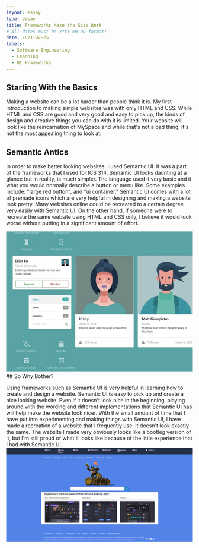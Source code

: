 ```yaml
---
layout: essay
type: essay
title: Frameworks Make the Site Work
# All dates must be YYYY-MM-DD format!
date: 2021-02-25
labels:
  - Software Engineering
  - Learning
  - UI Frameworks
---
```


## Starting With the Basics

Making a website can be a lot harder than people think it is. My first introduction to making simple websites was with only HTML and CSS. While HTML and CSS are good and very good and easy to pick up, the kinds of design and creative things you can do with it is limited. Your website will look like the reincarnation of MySpace and while that's not a bad thing, it's not the most appealing thing to look at.

## Semantic Antics

In order to make better looking websites, I used Semantic UI. It was a part of the frameworks that I used for ICS 314. Semantic UI looks daunting at a glance but in reality, is much simpler. The language used it very basic and it what you would normally describe a button or menu like. Some examples include: "large red button", and "ui container." Semantic UI comes with a lot of premade icons which are very helpful in designing and making a website look pretty. Many websites online could be recreated to a certain degree very easily with Semantic UI. On the other hand, if someone were to recreate the same website using HTML and CSS only, I believe it would look worse without putting in a significant amount of effort. 

<img class="ui medium floated image" src="../images/semantic-800x600-crop-1-q90.jpg">
## So Why Bother?

Using frameworks such as Semantic UI is very helpful in learning how to create and design a website. Semantic UI is easy to pick up and create a nice looking website. Even if it doesn't look nice in the beginning, playing around with the wording and different implementations that Semantic UI has will help make the website look nicer. With the small amount of time that I have put into experimenting and making things with Semantic UI, I have made a recreation of a website that I frequently use. It doesn't look exactly the same. The website I made very obviously looks like a bootleg version of it, but I'm still proud of what it looks like because of the little experience that I had with Semantic UI.
<img class="ui medium floated image" src="../images/unknown.png">
